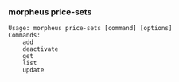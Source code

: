 ### morpheus price-sets

```
Usage: morpheus price-sets [command] [options]
Commands:
	add
	deactivate
	get
	list
	update
```
